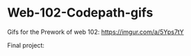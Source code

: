 # Web-102-Codepath-gifs

Gifs for the 
Prework of web 102: https://imgur.com/a/5Yps7tY

Final project:
